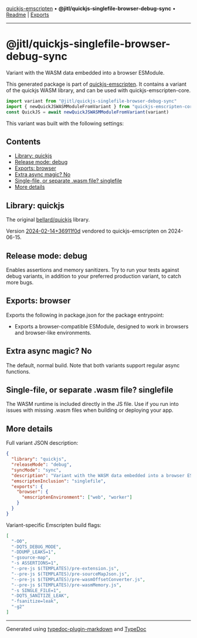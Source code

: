 [quickjs-emscripten](../../packages.md) • **@jitl/quickjs-singlefile-browser-debug-sync** • [Readme](README.md) \| [Exports](exports.md)

***

# @jitl/quickjs-singlefile-browser-debug-sync

Variant with the WASM data embedded into a browser ESModule.

This generated package is part of [quickjs-emscripten](https://github.com/justjake/quickjs-emscripten).
It contains a variant of the quickjs WASM library, and can be used with quickjs-emscripten-core.

```typescript
import variant from "@jitl/quickjs-singlefile-browser-debug-sync"
import { newQuickJSWASMModuleFromVariant } from "quickjs-emscripten-core"
const QuickJS = await newQuickJSWASMModuleFromVariant(variant)
```

This variant was built with the following settings:

## Contents

- [Library: quickjs](README.md#library-quickjs)
- [Release mode: debug](README.md#release-mode-debug)
- [Exports: browser](README.md#exports-browser)
- [Extra async magic? No](README.md#extra-async-magic-no)
- [Single-file, or separate .wasm file? singlefile](README.md#single-file-or-separate-wasm-file-singlefile)
- [More details](README.md#more-details)

## Library: quickjs

The original [bellard/quickjs](https://github.com/bellard/quickjs) library.

Version [2024-02-14+36911f0d](https://github.com/bellard/quickjs/commit/36911f0d3ab1a4c190a4d5cbe7c2db225a455389) vendored to quickjs-emscripten on 2024-06-15.

## Release mode: debug

Enables assertions and memory sanitizers. Try to run your tests against debug variants, in addition to your preferred production variant, to catch more bugs.

## Exports: browser

Exports the following in package.json for the package entrypoint:

- Exports a browser-compatible ESModule, designed to work in browsers and browser-like environments.

## Extra async magic? No

The default, normal build. Note that both variants support regular async functions.

## Single-file, or separate .wasm file? singlefile

The WASM runtime is included directly in the JS file. Use if you run into issues with missing .wasm files when building or deploying your app.

## More details

Full variant JSON description:

```json
{
  "library": "quickjs",
  "releaseMode": "debug",
  "syncMode": "sync",
  "description": "Variant with the WASM data embedded into a browser ESModule.",
  "emscriptenInclusion": "singlefile",
  "exports": {
    "browser": {
      "emscriptenEnvironment": ["web", "worker"]
    }
  }
}
```

Variant-specific Emscripten build flags:

```json
[
  "-O0",
  "-DQTS_DEBUG_MODE",
  "-DDUMP_LEAKS=1",
  "-gsource-map",
  "-s ASSERTIONS=1",
  "--pre-js $(TEMPLATES)/pre-extension.js",
  "--pre-js $(TEMPLATES)/pre-sourceMapJson.js",
  "--pre-js $(TEMPLATES)/pre-wasmOffsetConverter.js",
  "--pre-js $(TEMPLATES)/pre-wasmMemory.js",
  "-s SINGLE_FILE=1",
  "-DQTS_SANITIZE_LEAK",
  "-fsanitize=leak",
  "-g2"
]
```

***

Generated using [typedoc-plugin-markdown](https://www.npmjs.com/package/typedoc-plugin-markdown) and [TypeDoc](https://typedoc.org/)
